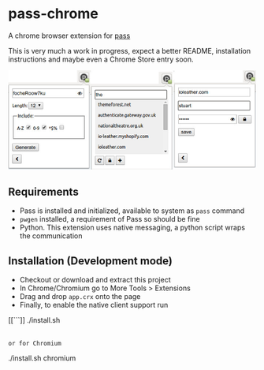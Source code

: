 # pass-chrome

A chrome browser extension for [pass](http://www.passwordstore.org/)

This is very much a work in progress, expect a better README, installation
instructions and maybe even a Chrome Store entry soon.

![Screen Shot](/screenshot.jpg?raw=true "Pass Chrome")

## Requirements

* Pass is installed and initialized, available to system as `pass` command
* `pwgen` installed, a requirement of Pass so should be fine
* Python. This extension uses native messaging, a python script wraps the
communication

## Installation (Development mode)

* Checkout or download and extract this project
* In Chrome/Chromium go to More Tools > Extensions
* Drag and drop `app.crx` onto the page
* Finally, to enable the native client support run
 
[[```]]
./install.sh
```

or for Chromium

```
./install.sh chromium
```

